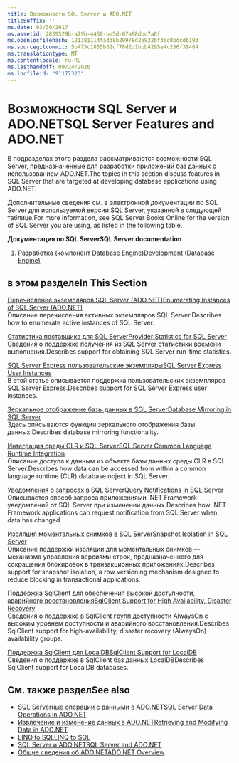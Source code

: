 ```yaml
---
title: Возможности SQL Server и ADO.NET
titleSuffix: ''
ms.date: 03/30/2017
ms.assetid: 2839529b-a79b-4450-be5d-07a98dbc7a0f
ms.openlocfilehash: 121381114fadd8b20978d2e932bf3ec8bdcdb193
ms.sourcegitcommit: 5b475c1855b32cf78d2d1bbb4295e4c236f39464
ms.translationtype: MT
ms.contentlocale: ru-RU
ms.lasthandoff: 09/24/2020
ms.locfileid: "91177323"
---
```

# <a name="sql-server-features-and-adonet"></a><span data-ttu-id="62d24-102">Возможности SQL Server и ADO.NET</span><span class="sxs-lookup"><span data-stu-id="62d24-102">SQL Server Features and ADO.NET</span></span>

<span data-ttu-id="62d24-103">В подразделах этого раздела рассматриваются возможности SQL Server, предназначенные для разработки приложений баз данных с использованием ADO.NET.</span><span class="sxs-lookup"><span data-stu-id="62d24-103">The topics in this section discuss features in SQL Server that are targeted at developing database applications using ADO.NET.</span></span>  
  
 <span data-ttu-id="62d24-104">Дополнительные сведения см. в электронной документации по SQL Server для используемой версии SQL Server, указанной в следующей таблице.</span><span class="sxs-lookup"><span data-stu-id="62d24-104">For more information, see SQL Server Books Online for the version of SQL Server you are using, as listed in the following table.</span></span>  
  
 <span data-ttu-id="62d24-105">**Документация по SQL Server**</span><span class="sxs-lookup"><span data-stu-id="62d24-105">**SQL Server documentation**</span></span>  
  
1. <span data-ttu-id="62d24-106">[Разработка (компонент Database Engine)](/previous-versions/sql/sql-server-2008/bb500155(v=sql.100))</span><span class="sxs-lookup"><span data-stu-id="62d24-106">[Development (Database Engine)](/previous-versions/sql/sql-server-2008/bb500155(v=sql.100))</span></span>  
  
## <a name="in-this-section"></a><span data-ttu-id="62d24-107">в этом разделе</span><span class="sxs-lookup"><span data-stu-id="62d24-107">In This Section</span></span>  

 [<span data-ttu-id="62d24-108">Перечисление экземпляров SQL Server (ADO.NET)</span><span class="sxs-lookup"><span data-stu-id="62d24-108">Enumerating Instances of SQL Server (ADO.NET)</span></span>](enumerating-instances-of-sql-server.md)  
 <span data-ttu-id="62d24-109">Описание перечисления активных экземпляров SQL Server.</span><span class="sxs-lookup"><span data-stu-id="62d24-109">Describes how to enumerate active instances of SQL Server.</span></span>  
  
 [<span data-ttu-id="62d24-110">Статистика поставщика для SQL Server</span><span class="sxs-lookup"><span data-stu-id="62d24-110">Provider Statistics for SQL Server</span></span>](provider-statistics-for-sql-server.md)  
 <span data-ttu-id="62d24-111">Сведения о поддержке получения из SQL Server статистики времени выполнения.</span><span class="sxs-lookup"><span data-stu-id="62d24-111">Describes support for obtaining SQL Server run-time statistics.</span></span>  
  
 [<span data-ttu-id="62d24-112">SQL Server Express пользовательские экземпляры</span><span class="sxs-lookup"><span data-stu-id="62d24-112">SQL Server Express User Instances</span></span>](sql-server-express-user-instances.md)  
 <span data-ttu-id="62d24-113">В этой статье описывается поддержка пользовательских экземпляров SQL Server Express.</span><span class="sxs-lookup"><span data-stu-id="62d24-113">Describes support for SQL Server Express user instances.</span></span>  
  
 [<span data-ttu-id="62d24-114">Зеркальное отображение базы данных в SQL Server</span><span class="sxs-lookup"><span data-stu-id="62d24-114">Database Mirroring in SQL Server</span></span>](database-mirroring-in-sql-server.md)  
 <span data-ttu-id="62d24-115">Здесь описываются функции зеркального отображения базы данных.</span><span class="sxs-lookup"><span data-stu-id="62d24-115">Describes database mirroring functionality.</span></span>  
  
 [<span data-ttu-id="62d24-116">Интеграция среды CLR и SQL Server</span><span class="sxs-lookup"><span data-stu-id="62d24-116">SQL Server Common Language Runtime Integration</span></span>](sql-server-common-language-runtime-integration.md)  
 <span data-ttu-id="62d24-117">Описание доступа к данным из объекта базы данных среды CLR в SQL Server.</span><span class="sxs-lookup"><span data-stu-id="62d24-117">Describes how data can be accessed from within a common language runtime (CLR) database object in SQL Server.</span></span>  
  
 [<span data-ttu-id="62d24-118">Уведомления о запросах в SQL Server</span><span class="sxs-lookup"><span data-stu-id="62d24-118">Query Notifications in SQL Server</span></span>](query-notifications-in-sql-server.md)  
 <span data-ttu-id="62d24-119">Описывается способ запроса приложениями .NET Framework уведомлений от SQL Server при изменении данных.</span><span class="sxs-lookup"><span data-stu-id="62d24-119">Describes how .NET Framework applications can request notification from SQL Server when data has changed.</span></span>  
  
 [<span data-ttu-id="62d24-120">Изоляция моментальных снимков в SQL Server</span><span class="sxs-lookup"><span data-stu-id="62d24-120">Snapshot Isolation in SQL Server</span></span>](snapshot-isolation-in-sql-server.md)  
 <span data-ttu-id="62d24-121">Описание поддержки изоляции для моментальных снимков — механизма управления версиями строк, предназначенного для сокращения блокировок в транзакционных приложениях.</span><span class="sxs-lookup"><span data-stu-id="62d24-121">Describes support for snapshot isolation, a row versioning mechanism designed to reduce blocking in transactional applications.</span></span>  
  
 [<span data-ttu-id="62d24-122">Поддержка SqlClient для обеспечения высокой доступности, аварийного восстановления</span><span class="sxs-lookup"><span data-stu-id="62d24-122">SqlClient Support for High Availability, Disaster Recovery</span></span>](sqlclient-support-for-high-availability-disaster-recovery.md)  
 <span data-ttu-id="62d24-123">Сведения о поддержке в SqlClient групп доступности AlwaysOn с высоким уровнем доступности и аварийного восстановления.</span><span class="sxs-lookup"><span data-stu-id="62d24-123">Describes SqlClient support for high-availability, disaster recovery (AlwaysOn) availability groups.</span></span>  
  
 [<span data-ttu-id="62d24-124">Поддержка SqlClient для LocalDB</span><span class="sxs-lookup"><span data-stu-id="62d24-124">SqlClient Support for LocalDB</span></span>](sqlclient-support-for-localdb.md)  
 <span data-ttu-id="62d24-125">Сведения о поддержке в SqlClient баз данных LocalDB</span><span class="sxs-lookup"><span data-stu-id="62d24-125">Describes SqlClient support for LocalDB databases.</span></span>  
  
## <a name="see-also"></a><span data-ttu-id="62d24-126">См. также раздел</span><span class="sxs-lookup"><span data-stu-id="62d24-126">See also</span></span>

- [<span data-ttu-id="62d24-127">SQL Serverные операции с данными в ADO.NET</span><span class="sxs-lookup"><span data-stu-id="62d24-127">SQL Server Data Operations in ADO.NET</span></span>](sql-server-data-operations.md)
- [<span data-ttu-id="62d24-128">Извлечение и изменение данных в ADO.NET</span><span class="sxs-lookup"><span data-stu-id="62d24-128">Retrieving and Modifying Data in ADO.NET</span></span>](../retrieving-and-modifying-data.md)
- [<span data-ttu-id="62d24-129">LINQ to SQL</span><span class="sxs-lookup"><span data-stu-id="62d24-129">LINQ to SQL</span></span>](./linq/index.md)
- [<span data-ttu-id="62d24-130">SQL Server и ADO.NET</span><span class="sxs-lookup"><span data-stu-id="62d24-130">SQL Server and ADO.NET</span></span>](index.md)
- [<span data-ttu-id="62d24-131">Общие сведения об ADO.NET</span><span class="sxs-lookup"><span data-stu-id="62d24-131">ADO.NET Overview</span></span>](../ado-net-overview.md)
